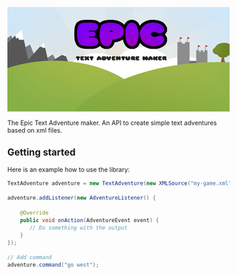 ![logo](epic.png)

The Epic Text Adventure maker. An API to create simple text adventures based on xml files.

## Getting started

Here is an example how to use the library:

```java
TextAdventure adventure = new TextAdventure(new XMLSource("my-game.xml"));

adventure.addListener(new AdventureListener() {

    @Override
    public void onAction(AdventureEvent event) {
       // Do something with the output
    }
});

// Add command
adventure.command("go west");
```
